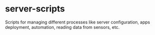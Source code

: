 # server-scripts
Scripts for managing different processes like server configuration, apps deployment, automation, reading data from sensors, etc.
